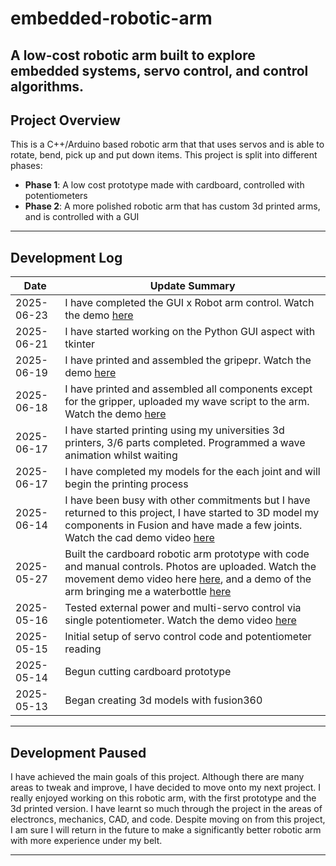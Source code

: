# embedded-robotic-arm
A low-cost robotic arm built to explore embedded systems, servo control, and control algorithms.
---

## Project Overview
This is a C++/Arduino based robotic arm that that uses servos and is able to rotate, bend,  pick up and put down items. This project is split into different phases:

- **Phase 1**: A low cost prototype made with cardboard, controlled with potentiometers
- **Phase 2**: A more polished robotic arm that has custom 3d printed arms, and is controlled with a GUI

---

## Development Log

| Date       | Update Summary                                  |
|------------|--------------------------------------------------|
| 2025-06-23 | I have completed the GUI x Robot arm control. Watch the demo [here](https://youtube.com/shorts/B4a3ByK4Qco)|
| 2025-06-21 | I have started working on the Python GUI aspect with tkinter|
| 2025-06-19 | I have printed and assembled the gripepr. Watch the demo [here](https://youtube.com/shorts/WlHM_8rEOOk)|
| 2025-06-18 | I have printed and assembled all components except for the gripper, uploaded my wave script to the arm. Watch the demo [here](https://youtube.com/shorts/mAFQgBKIPcE?feature=share)|
| 2025-06-17 | I have started printing using my universities 3d printers, 3/6 parts completed. Programmed a wave animation whilst waiting
| 2025-06-17 | I have completed my models for the each joint and will begin the printing process
| 2025-06-14 | I have been busy with other commitments but I have returned to this project, I have started to 3D model my components in Fusion and have made a few joints. Watch the cad demo video [here](https://youtu.be/NGLektZBveY)|
| 2025-05-27 | Built the cardboard robotic arm prototype with code and manual controls. Photos are uploaded. Watch the movement demo video here [here](https://youtu.be/dCFzufIIIDc), and a demo of the arm bringing me a waterbottle [here](https://youtube.com/shorts/pW1OAWMeoAk)|
| 2025-05-16 | Tested external power and multi-servo control via single potentiometer. Watch the demo video [here](https://youtube.com/shorts/bfpbie02di8?feature=share) |
| 2025-05-15 | Initial setup of servo control code and potentiometer reading |
| 2025-05-14 | Begun cutting cardboard prototype|
| 2025-05-13 | Began creating 3d models with fusion360|

---
## Development Paused

I have achieved the main goals of this project. Although there are many areas to tweak and improve, I have decided to move onto my next project.
I really enjoyed working on this robotic arm, with the first prototype and the 3d printed version. I have learnt so much through the project in the areas of electroncs, mechanics, CAD, and code.
Despite moving on from this project, I am sure I will return in the future to make a significantly better robotic arm with more experience under my belt.

---
